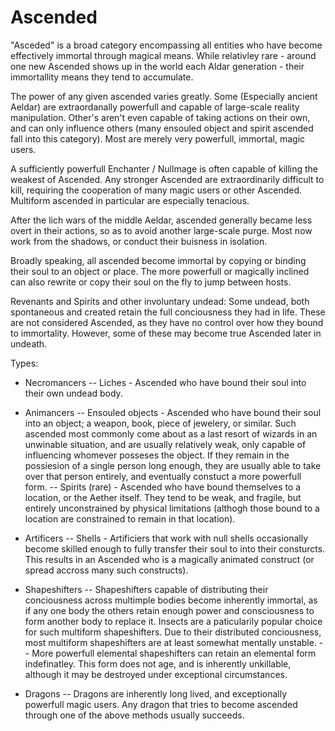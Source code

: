 # Ascended

"Asceded" is a broad category encompassing all entities who have become effectively immortal through magical means. While relativley rare - around one new Ascended shows up in the world each Aldar generation - 
their immortallity means they tend to accumulate.

The power of any given ascended varies greatly. Some (Especially ancient Aeldar) are extraordanally powerfull and capable of large-scale reality manipulation. Other's aren't even capable of taking actions on their own, 
and can only influence others (many ensouled object and spirit ascended fall into this category). Most are merely very powerfull, immortal, magic users.

A sufficiently powerfull Enchanter / Nullmage is often capable of killing the weakest of Ascended. Any stronger Ascended are extraordinarily difficult to kill, requiring the cooperation of many magic users or other Ascended. 
Multiform ascended in particular are especially tenacious.

After the lich wars of the middle Aeldar, ascended generally became less overt in their actions, so as to avoid another large-scale purge. Most now work from the shadows, or conduct their buisness in isolation.

Broadly speaking, all ascended become immortal by copying or binding their soul to an object or place. The more powerfull or magically inclined can also rewrite or copy their soul on the fly to jump between hosts.

Revenants and Spirits and other involuntary undead: Some undead, both spontaneous and created retain the full conciousness they had in life. These are not considered Ascended, as they have no control over how they bound 
to immortality. However, some of these may become true Ascended later in undeath.

Types:

- Necromancers 
-- Liches - Ascended who have bound their soul into their own undead body.

- Animancers
-- Ensouled objects - Ascended who have bound their soul into an object; a weapon, book, piece of jewelery, or similar. Such ascended most commonly come about as a last resort of wizards in an unwinable situation, 
   and are usually relatively weak, only capable of influencing whomever posseses the object. If they remain in the possiesion of a single person long enough, they are usually able to take over that person entirely, 
   and eventually constuct a more powerfull form.
-- Spirits (rare) - Ascended who have bound themselves to a location, or the Aether itself. They tend to be weak, and fragile, but entirely unconstrained by physical limitations (althogh those bound to a location are 
   constrained to remain in that location).

- Artificers
-- Shells - Artificiers that work with null shells occasionally become skilled enough to fully transfer their soul to into their consturcts. This results in an Ascended 
   who is a magically animated construct (or spread accross many such constructs).

- Shapeshifters 
-- Shapeshifters capable of distributing their conciousness across multimple bodies become inherently immortal, as if any one body the others retain enough power and consciousness to form another body to replace it. 
   Insects are a paticularily popular choice for such multiform shapeshifters. Due to their distributed conciousness, most multiform shapeshifters are at least somewhat mentally unstable. 
-- More powerfull elemental shapeshifters can retain an elemental form indefinatley. This form does not age, and is inherently unkillable, although it may be destroyed under exceptional circumstances.

- Dragons
-- Dragons are inherently long lived, and exceptionally powerfull magic users. Any dragon that tries to become ascended through one of the above methods usually succeeds.

